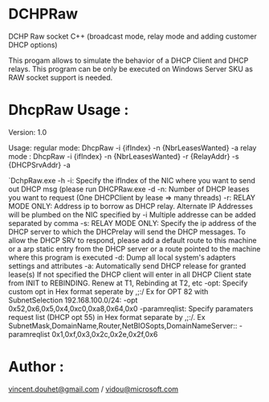 # DCHPRaw
DCHP Raw socket C++ (broadcast mode, relay mode and adding customer DHCP options)

This progam allows to simulate the behavior of a DHCP Client and DHCP relays. 
This program can be only be executed on Windows Server SKU as RAW socket support is needed.

# DhcpRaw Usage :

Version: 1.0

Usage:  regular mode:   DhcpRaw -i {ifIndex} -n {NbrLeasesWanted} -a
        relay mode  :   DhcpRaw -i {ifIndex} -n {NbrLeasesWanted} -r {RelayAddr} -s {DHCPSrvAddr} -a

`DchpRaw.exe -h
        -i: Specify the ifIndex of the NIC where you want to send out DHCP msg (please run DHCPRaw.exe -d
        -n: Number of DHCP leases you want to request (One DHCPClient by lease => many threads)
        -r: RELAY MODE ONLY: Address ip to borrow as DHCP relay. Alternate IP Addresses will be plumbed on the NIC specified by -i
                Multiple addresse can be added separated by comma
        -s: RELAY MODE ONLY: Specify the ip address of the DHCP server to which the DHCPrelay will send the DHCP messages. To allow the DHCP SRV to respond, please add a default route to this machine or a arp static entry from the DHCP server or a route pointed to the machine where this program is executed
        -d: Dump all local system's adapters settings and attributes
        -a: Automatically send DHCP release for granted lease(s)
            If not specified the DHCP client will enter in all DHCP Client state from INIT to REBINDING. Renew at T1, Rebinding at T2, etc
        -opt: Specify custom opt in Hex format seperate by ,;:/
                Ex for OPT 82 with SubnetSelection 192.168.100.0/24:
                        -opt 0x52,0x6,0x5,0x4,0xc0,0xa8,0x64,0x0
        -paramreqlist: Specify paramaters request list (DHCP opt 55) in Hex format separate by ,;:/.
                Ex SubnetMask,DomainName,Router,NetBIOSopts,DomainNameServer::
                        -paramreqlist 0x1,0xf,0x3,0x2c,0x2e,0x2f,0x6

 # Author : 
 vincent.douhet@gmail.com / vidou@microsoft.com
